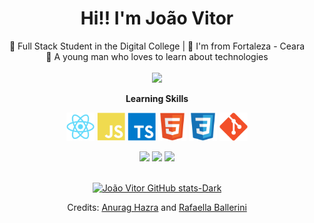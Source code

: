 <div>
  
  <h1 align="center">
    Hi!! I'm João Vitor
  </h1>
  
  <p align="center">
    📍 Full Stack Student in the Digital College | 
    📍 I'm from Fortaleza - Ceara <br>
    📍 A young man who loves to learn about technologies<br>
<br><img   src="https://media.tenor.com/NOYF3f82b_gAAAAC/programmer.gif"  width="300"/>
  </p>
  
<div>
  <p align="center">
    <strong> Learning Skills </strong>
  </p>
  </div> 
  
<div align="center" valign="top">
  <img align="center" alt="React"  width="45"
       src="https://raw.githubusercontent.com/devicons/devicon/master/icons/react/react-original.svg">
  <img align="center" alt="Js" width="45" 
       src="https://raw.githubusercontent.com/devicons/devicon/master/icons/javascript/javascript-plain.svg">
  <img align="center" alt="Js" width="45" 
       src="https://raw.githubusercontent.com/devicons/devicon/master/icons/typescript/typescript-plain.svg">
  <img align="center" alt="HTML" width="45"
       src="https://raw.githubusercontent.com/devicons/devicon/master/icons/html5/html5-original.svg">
  <img align="center" alt="CSS"  width="45" 
       src="https://raw.githubusercontent.com/devicons/devicon/master/icons/css3/css3-original.svg">
  <img align="center" alt="git" width="45" 
       src="https://raw.githubusercontent.com/devicons/devicon/master/icons/git/git-original.svg">

</div><br>

<div align="center">
    <a href="https://www.instagram.com/_jotav29" target="_blank"><img src="https://img.shields.io/badge/-Instagram-%23E4405F?style=for-the-badge&logo=instagram&logoColor=white" target="_blank"></a>
  <a href="mailto:jvmnc232@gmail.com"><img src="https://img.shields.io/badge/-Gmail-%23333?style=for-the-badge&logo=gmail&logoColor=white" target="_blank"></a>
  <a href="https://wa.me/5585988280941?text=Hi+Jo%C3%A3o+Vitor%21+I+got+your+github+number." target="_blank"> <img src= "https://img.shields.io/badge/WhatsApp-25D366?style=for-the-badge&logo=whatsapp&logoColor=white" target ="_blank"> </a>

</div><br>


  <div align="center">
    
 [![João Vitor GitHub stats-Dark](https://github-readme-stats.vercel.app/api?username=Jvfarias-prog&show_icons=true&theme=dark#gh-dark-mode-only)](https://github.com/Jvfarias-prog/github-readme-stats#gh-dark-mode-only)
    
</div>
  
  <div align="center">
    
  <p>Credits: <a href="https://github.com/anuraghazra/github-readme-stats">Anurag Hazra</a> and <a href="https://github.com/rafaballerini">Rafaella Ballerini</a></p>
    
</div>
  
 
  

  
